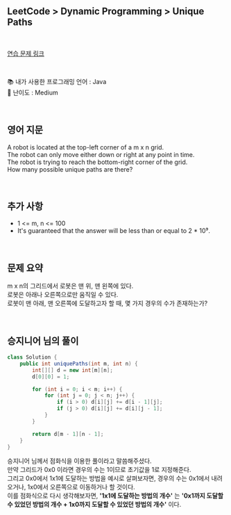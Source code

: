 ## **LeetCode > Dynamic Programming > Unique Paths**

</br>

[연습 문제 링크](https://leetcode.com/problems/unique-paths/)

</br>

📚 내가 사용한 프로그래밍 언어 : Java  
🎢 난이도 : Medium

</br>

## 영어 지문

A robot is located at the top-left corner of a m x n grid.  
The robot can only move either down or right at any point in time.  
The robot is trying to reach the bottom-right corner of the grid.  
How many possible unique paths are there?

</br>

## 추가 사항

- 1 <= m, n <= 100
- It's guaranteed that the answer will be less than or equal to 2 \* 10⁹.

</br>

## 문제 요약

m x n의 그리드에서 로봇은 맨 위, 맨 왼쪽에 있다.  
로봇은 아래나 오른쪽으로만 움직일 수 있다.  
로봇이 맨 아래, 맨 오른쪽에 도달하고자 할 때, 몇 가지 경우의 수가 존재하는가?

</br>

## 승지니어 님의 풀이

```java
class Solution {
    public int uniquePaths(int m, int n) {
        int[][] d = new int[m][n];
        d[0][0] = 1;

        for (int i = 0; i < m; i++) {
            for (int j = 0; j < n; j++) {
                if (i > 0) d[i][j] += d[i - 1][j];
                if (j > 0) d[i][j] += d[i][j - 1];
            }
        }

        return d[m - 1][n - 1];
    }
}
```

승지니어 님께서 점화식을 이용한 풀이라고 말씀해주셨다.  
만약 그리드가 0x0 이라면 경우의 수는 1이므로 초기값을 1로 지정해준다.  
그리고 0x0에서 1x1에 도달하는 방법을 예시로 살펴보자면, 경우의 수는 0x1에서 내려오거나, 1x0에서 오른쪽으로 이동하거나 할 것이다.  
이를 점화식으로 다시 생각해보자면, **'1x1에 도달하는 방법의 개수'** 는 **'0x1까지 도달할 수 있었던 방법의 개수 + 1x0까지 도달할 수 있었던 방법의 개수'** 이다.
